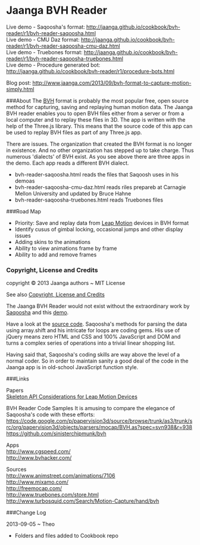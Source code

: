 Jaanga BVH Reader
=================

Live demo - Saqoosha's format: http://jaanga.github.io/cookbook/bvh-reader/r1/bvh-reader-saqoosha.html  
Live demo - CMU Daz format: http://jaanga.github.io/cookbook/bvh-reader/r1/bvh-reader-saqoosha-cmu-daz.html  
Live demo - Truebones format: http://jaanga.github.io/cookbook/bvh-reader/r1/bvh-reader-saqoosha-truebones.html  
Live demo - Procedure generated bot: http://jaanga.github.io/cookbook/bvh-reader/r1/procedure-bots.html  

Blog post: http://www.jaanga.com/2013/09/bvh-format-to-capture-motion-simply.html  

###About
The [BVH](http://en.wikipedia.org/wiki/Biovision_Hierarchy) format is probably the most popular free, 
open source method for capturing, saving and replaying human motion data. The Jaanga BVH reader enables you 
to open BVH files either from a server or from a local computer and to replay these files in 3D. 
The app is written with the help of the Three.js library. 
This means that the source code of this app can be used to replay BVH files as part of any Three.js app.

There are issues. The organization that created the BVH format is no longer in existence. 
And no other organization has stepped up to take charge. Thus numerous 'dialects' of BVH exist. 
As you see above there are three apps in the demo. Each app reads a different BVH dialect.

* bvh-reader-saqoosha.html reads the files that Saqoosh uses in his demoas
* bvh-reader-saqoosha-cmu-daz.html reads riles prepareb at Carnagie Mellon University and updated by Bruce Hahne
* bvh-reader-saqoosha-truebones.html reads Truebones files

###Road Map
* Priority: Save and replay data from [Leap Motion](http://leapmotion.com) devices in BVH format
* Identify cusus of gimbal locking, occasional jumps and other display issues 
* Adding skins to the animations
* Ability to view animations frame by frame
* Ability to add and remove frames 


### Copyright, License and Credits
copyright &copy; 2013 Jaanga authors ~ MIT License

See also [Copyright, License and Credits](https://github.com/jaanga/cookbook/blob/gh-pages/bvh-reader/copyright-license-credits.md)  

The Jaanga BVH Reader would not exist without the extraordinary work by [Saqoosha](http://saqoo.sh/a/) 
and this [demo](http://saqoo.sh/a/labs/perfume/3/).  

Have a look at the [source code](http://saqoo.sh/a/labs/perfume/3/scripts/parser.js).
Saqoosha's methods for parsing the data using array.shift and his intricate for loops are coding gems.
His use of jQuery means zero HTML and CSS and 100% JavaScript and DOM 
and turns a complex series of operations into a trivial linear shopping list.

Having said that, Saqoosha's coding skills are way above the level of a normal coder. 
So in order to maintain sanity a good deal of the code in the Jaanga app is in old-school JavaScript function style.

###Links

Papers  
[Skeleton API Considerations for Leap Motion Devices](https://docs.google.com/document/d/1jVB3RP0Xnhp_py0hhbbZ8jZtHW-MSkxbGKEUPWwtMos/edit#heading=h.2cmd03se8bwk)  

BVH Reader Code Samples
It is amusing to compare the elegance of Saqoosha's code with these efforts:  
https://code.google.com/p/papervision3d/source/browse/trunk/as3/trunk/src/org/papervision3d/objects/parsers/mocap/BVH.as?spec=svn938&r=938  
https://github.com/sinisterchipmunk/bvh


Apps  
http://www.cgspeed.com/  
http://www.bvhacker.com/  

Sources  
http://www.animstreet.com/animations/7106  
http://www.mixamo.com/  
http://freemocap.com/  
http://www.truebones.com/store.html
http://www.turbosquid.com/Search/Motion-Capture/hand/bvh  


###Change Log

2013-09-05 ~ Theo
* Folders and files added to Cookbook repo